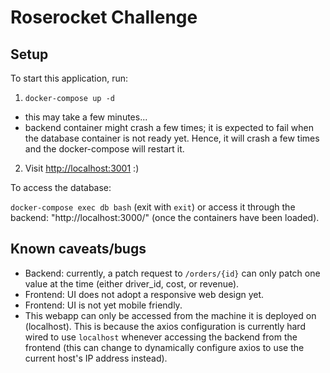 # Roserocket Challenge

## Setup

To start this application, run:

1. `docker-compose up -d`
  * this may take a few minutes...
  * backend container might crash a few times; it is expected to fail when the database container is not ready yet. Hence, it will crash a few times and the docker-compose will restart it.
2. Visit [http://localhost:3001](http://localhost:3001) :)

To access the database:

`docker-compose exec db bash` (exit with `exit`)
or access it through the backend: "http://localhost:3000/" (once the containers have been loaded).


## Known caveats/bugs

- Backend: currently, a patch request to `/orders/{id}` can only patch one value at the time (either driver_id, cost, or revenue).
- Frontend: UI does not adopt a responsive web design yet.
- Frontend: UI is not yet mobile friendly.
- This webapp can only be accessed from the machine it is deployed on (localhost). This is because the axios configuration is currently hard wired to use `localhost` whenever accessing the backend from the frontend (this can change to dynamically configure axios to use the current host's IP address instead).